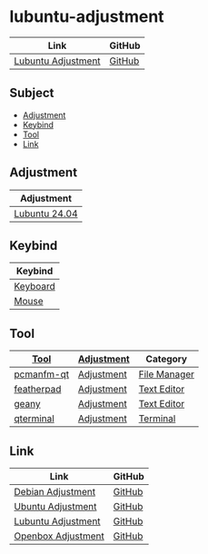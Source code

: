 

# lubuntu-adjustment

| Link | GitHub |
| ---- | ------ |
| [Lubuntu Adjustment](https://samwhelp.github.io/lubuntu-adjustment/) | [GitHub](https://github.com/samwhelp/lubuntu-adjustment) |




## Subject

* [Adjustment](#adjustment)
* [Keybind](#keybind)
* [Tool](#tool)
* [Link](#link)




## Adjustment

| Adjustment |
| ---------- |
| [Lubuntu 24.04](https://github.com/samwhelp/lubuntu-adjustment/tree/main/prototype/main/lxqt-config/Main) |




## Keybind

| Keybind |
| --- |
| [Keyboard](https://samwhelp.github.io/lubuntu-adjustment/read/config/keybind.html) |
| [Mouse](https://samwhelp.github.io/lubuntu-adjustment/read/config/mousebind.html) |




## Tool

| [Tool](https://samwhelp.github.io/lubuntu-adjustment/read/subject/tool.html) | [Adjustment](https://github.com/samwhelp/lubuntu-adjustment/tree/main/prototype/main/tool-config) | Category |
| --- | --- | --- |
| [pcmanfm-qt](https://samwhelp.github.io/lubuntu-adjustment/read/subject/tool/file-manager/pcmanfm-qt.html) | [Adjustment](https://github.com/samwhelp/lubuntu-adjustment/tree/main/prototype/main/tool-config/part/pcmanfm-qt) | [File Manager](https://samwhelp.github.io/lubuntu-adjustment/read/subject/tool/file-manager.html) |
| [featherpad](https://samwhelp.github.io/lubuntu-adjustment/read/subject/tool/text-editor/featherpad.html) | [Adjustment](https://github.com/samwhelp/lubuntu-adjustment/tree/main/prototype/main/tool-config/part/featherpad) | [Text Editor](https://samwhelp.github.io/lubuntu-adjustment/read/subject/tool/text-editor.html) |
| [geany](https://samwhelp.github.io/lubuntu-adjustment/read/subject/tool/text-editor/geany.html) | [Adjustment](https://github.com/samwhelp/lubuntu-adjustment/tree/main/prototype/main/tool-config/part/geany) | [Text Editor](https://samwhelp.github.io/lubuntu-adjustment/read/subject/tool/text-editor.html) |
| [qterminal](https://samwhelp.github.io/lubuntu-adjustment/read/subject/tool/terminal/qterminal.html) | [Adjustment](https://github.com/samwhelp/lubuntu-adjustment/tree/main/prototype/main/tool-config/part/qterminal) | [Terminal](https://samwhelp.github.io/lubuntu-adjustment/read/subject/tool/terminal.html) |




## Link

| Link | GitHub |
| ---- | ------ |
| [Debian Adjustment](https://samwhelp.github.io/debian-adjustment/) | [GitHub](https://github.com/samwhelp/debian-adjustment) |
| [Ubuntu Adjustment](https://samwhelp.github.io/ubuntu-adjustment/) | [GitHub](https://github.com/samwhelp/ubuntu-adjustment) |
| [Lubuntu Adjustment](https://samwhelp.github.io/lubuntu-adjustment/) | [GitHub](https://github.com/samwhelp/lubuntu-adjustment) |
| [Openbox Adjustment](https://samwhelp.github.io/openbox-adjustment/) | [GitHub](https://github.com/samwhelp/openbox-adjustment) |
